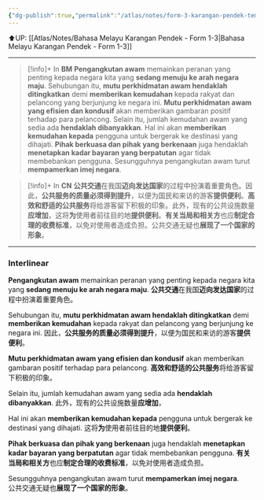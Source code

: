 ```yaml
---
{"dg-publish":true,"permalink":"/atlas/notes/form-3-karangan-pendek-tema-05-meningkatkan-mutu-pengangkutan-awam/","noteIcon":""}
---
```


⬆️UP: [[Atlas/Notes/Bahasa Melayu Karangan Pendek - Form 1-3\|Bahasa Melayu Karangan Pendek - Form 1-3]]

---

> [!info]+ In **BM**
> **Pengangkutan awam** memainkan peranan yang penting kepada negara kita yang **sedang menuju ke arah negara maju**. Sehubungan itu, **mutu perkhidmatan awam hendaklah ditingkatkan** demi **memberikan kemudahan** kepada rakyat dan pelancong yang berjunjung ke negara ini. **Mutu perkhidmatan awam yang efisien dan kondusif** akan memberikan gambaran positif terhadap para pelancong. Selain itu, jumlah kemudahan awam yang sedia ada **hendaklah dibanyakkan**. Hal ini akan **memberikan kemudahan kepada** pengguna untuk bergerak ke destinasi yang dihajati. **Pihak berkuasa dan pihak yang berkenaan** juga hendaklah **menetapkan kadar bayaran yang berpatutan** agar tidak membebankan pengguna. Sesungguhnya pengangkutan awam turut **mempamerkan imej negara**.  

> [!info]+ In **CN**
> **公共交通**在我国**迈向发达国家**的过程中扮演着重要角色。因此，**公共服务的质量必须得到提升**，以便为国民和来访的游客**提供便利**。**高效和舒适的公共服务**将给游客留下积极的印象。此外，现有的公共设施数量**应增加**，这将**为**使用者前往目的地**提供便利**。**有关当局和相关方**也应**制定合理的收费标准**，以免对使用者造成负担。公共交通无疑也**展现了一个国家的形象**。

---

### Interlinear

**Pengangkutan awam** memainkan peranan yang penting kepada negara kita yang **sedang menuju ke arah negara maju**. 
**公共交通**在我国**迈向发达国家**的过程中扮演着重要角色。

Sehubungan itu, **mutu perkhidmatan awam hendaklah ditingkatkan** demi **memberikan kemudahan** kepada rakyat dan pelancong yang berjunjung ke negara ini. 
因此，**公共服务的质量必须得到提升**，以便为国民和来访的游客**提供便利**。

**Mutu perkhidmatan awam yang efisien dan kondusif** akan memberikan gambaran positif terhadap para pelancong. 
**高效和舒适的公共服务**将给游客留下积极的印象。

Selain itu, jumlah kemudahan awam yang sedia ada **hendaklah dibanyakkan**. 
此外，现有的公共设施数量**应增加**，

Hal ini akan **memberikan kemudahan kepada** pengguna untuk bergerak ke destinasi yang dihajati. 
这将**为**使用者前往目的地**提供便利**。

**Pihak berkuasa dan pihak yang berkenaan** juga hendaklah **menetapkan kadar bayaran yang berpatutan** agar tidak membebankan pengguna. 
**有关当局和相关方**也应**制定合理的收费标准**，以免对使用者造成负担。

Sesungguhnya pengangkutan awam turut **mempamerkan imej negara**.  
公共交通无疑也**展现了一个国家的形象**。
